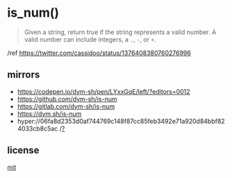 # is_num()

> Given a string, return true if the string represents a valid number.
> A valid number can include integers, a `.`, `-`, or `+`.

/ref https://twitter.com/cassidoo/status/1376408380760276996


## mirrors
- https://codepen.io/dym-sh/pen/LYxxGqE/left/?editors=0012
- https://github.com/dym-sh/is-num
- https://gitlab.com/dym-sh/is-num
- https://dym.sh/is-num
- hyper://06fa8d2353d0af744769c148f87cc85feb3492e71a920d84bbf824033cb8c5ac /[?](https://beakerbrowser.com)


## license
[mit](./license)
